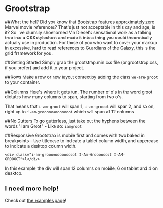 # Grootstrap

##What the hell?
Did you know that Bootstrap features approximately zero Marvel movie references? That's just not acceptable in this day and age, is it? So I've clumsily shoehorned Vin Diesel's sensational work as a talking tree into a CSS stylesheet and made it into a thing you could theoretically actually use in production. For those of you who want to cover your markup in excessive, hard to read references to Guardians of the Galaxy, this is the grid framework for you. 

##Getting Started
Simply grab the grootstrap.min.css file (or grootstrap.css, if you prefer) and add it to your project. 

##Rows
Make a row or new layout context by adding the class `we-are-groot` to your container. 

##Columns
Here's where it gets fun. The number of o's in the word groot dictates how many columns to span, starting from two o's.

That means that `i-am-groot` will span 1, `i-am-grooot` will span 2, and so on, right up to `i-am-grooooooooooooot` which will span all 12 columns.

##No Gutters
To go gutterless, just take out the hyphens between the words "I am Groot" - Like so: `iamgroot`

##Responsive
Grootstrap is mobile first and comes with two baked in breakpoints - Use titlecase to indicate a tablet column width, and uppercase to indicate a desktop column width.

```<div class="i-am-grooooooooooooot I-Am-Grooooooot I-AM-GROOOOT">l</div>```

In this example, the div will span 12 columns on mobile, 6 on tablet and 4 on desktop. 

## I need more help!

Check out [the examples page](https://rawgit.com/Newnab/grootstrap/master/examples.html)!
